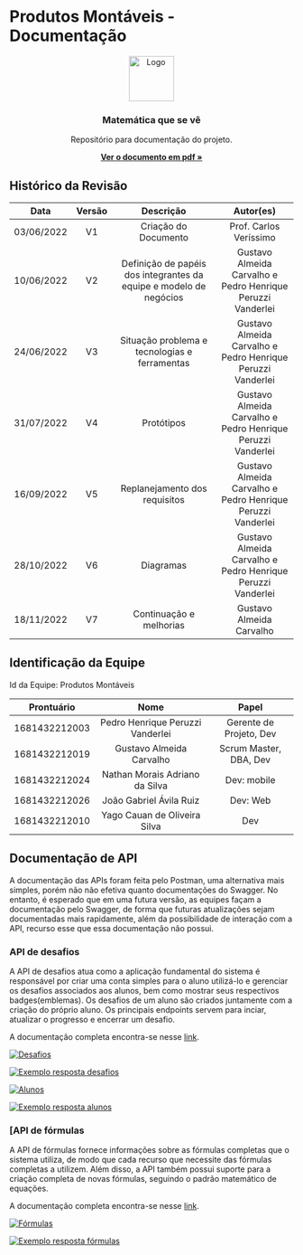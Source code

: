 # Produtos Montáveis - Documentação

<div align="center">
  <a href="https://github.com/FalaFatec/AMS-ADS-GR-4-DOC">
    <img src="assets/logo.png" alt="Logo" width="80" height="80">
  </a>

  <h3>Matemática que se vê</h3>

  <p>
    Repositório para documentação do projeto.
  </p>
    <a href="https://raw.githubusercontent.com/produtosmontaveis/AMS-ADS-GR-3-DOC/main/documents/06_Documenta%C3%A7%C3%A3o.pdf"><strong>Ver o documento em pdf »</strong></a>
</div>

## Histórico da Revisão

|    Data    | Versão |                             Descrição                              |                          Autor(es)                          |
| :--------: | :----: | :----------------------------------------------------------------: | :---------------------------------------------------------: |
| 03/06/2022 |   V1   |                        Criação do Documento                        |                   Prof. Carlos Veríssimo                    |
| 10/06/2022 |   V2   | Definição de papéis dos integrantes da equipe e modelo de negócios | Gustavo Almeida Carvalho e Pedro Henrique Peruzzi Vanderlei |
| 24/06/2022 |   V3   |           Situação problema e tecnologias e ferramentas            | Gustavo Almeida Carvalho e Pedro Henrique Peruzzi Vanderlei |
| 31/07/2022 |   V4   |                             Protótipos                             | Gustavo Almeida Carvalho e Pedro Henrique Peruzzi Vanderlei |
| 16/09/2022 |   V5   |                   Replanejamento dos requisitos                    | Gustavo Almeida Carvalho e Pedro Henrique Peruzzi Vanderlei |
| 28/10/2022 |   V6   |                             Diagramas                              | Gustavo Almeida Carvalho e Pedro Henrique Peruzzi Vanderlei |
| 18/11/2022 |   V7   |                      Continuação e melhorias                       |                  Gustavo Almeida Carvalho                   |

## Identificação da Equipe

Id da Equipe: Produtos Montáveis

|  Prontuário   |               Nome               |          Papel          |
| :-----------: | :------------------------------: | :---------------------: |
| 1681432212003 | Pedro Henrique Peruzzi Vanderlei | Gerente de Projeto, Dev |
| 1681432212019 |     Gustavo Almeida Carvalho     | Scrum Master, DBA, Dev  |
| 1681432212024 |  Nathan Morais Adriano da Silva  |       Dev: mobile       |
| 1681432212026 |     João Gabriel Ávila Ruiz      |        Dev: Web         |
| 1681432212010 |   Yago Cauan de Oliveira Silva   |           Dev           |

## Documentação de API

A documentação das APIs foram feita pelo Postman, uma alternativa mais simples, porém não não efetiva quanto documentações do Swagger. No entanto, é esperado que em uma futura versão, as equipes façam a documentação pelo Swagger, de forma que futuras atualizações sejam documentadas mais rapidamente, além da possibilidade de interação com a API, recurso esse que essa documentação não possui.

### API de desafios

A API de desafios atua como a aplicação fundamental do sistema é responsável por criar uma conta simples para o aluno utilizá-lo e gerenciar os desafios associados aos alunos, bem como mostrar seus respectivos badges(emblemas). Os desafios de um aluno são criados juntamente com a criação do próprio aluno. Os principais endpoints servem para inciar, atualizar o progresso e encerrar um desafio.

A documentação completa encontra-se nesse [link](https://documenter.getpostman.com/view/19837990/2s8YsryEEU).

[![Desafios](./assets/api/challenges-api.png)](#api-de-desafios)

[![Exemplo resposta desafios](./assets/api/challenges-example-response.png)](#api-de-desafios)

[![Alunos](./assets/api/students.png)](#api-de-desafios)

[![Exemplo resposta alunos](./assets/api/students-example-response.png)](#api-de-desafios)

### [API de fórmulas

A API de fórmulas fornece informações sobre as fórmulas completas que o sistema utiliza, de modo que cada recurso que necessite das fórmulas completas a utilizem. Além disso, a API também possui suporte para a criação completa de novas fórmulas, seguindo o padrão matemático de equações.

A documentação completa encontra-se nesse [link](https://documenter.getpostman.com/view/19837990/2s8YsryEJv).

[![Fórmulas](./assets/api/formulas-api.png)](#api-de-fórmulas)

[![Exemplo resposta fórmulas](./assets/api/formulas-example-response.png)](#api-de-fórmulas)
